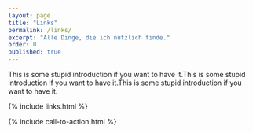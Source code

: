 ```yaml
---
layout: page
title: "Links"
permalink: /links/
excerpt: "Alle Dinge, die ich nützlich finde."
order: 0
published: true
---
```


This is some stupid introduction if you want to have it.This is some stupid introduction if you want to have it.This is some stupid introduction if you want to have it.

{% include links.html %}

{% include call-to-action.html %}